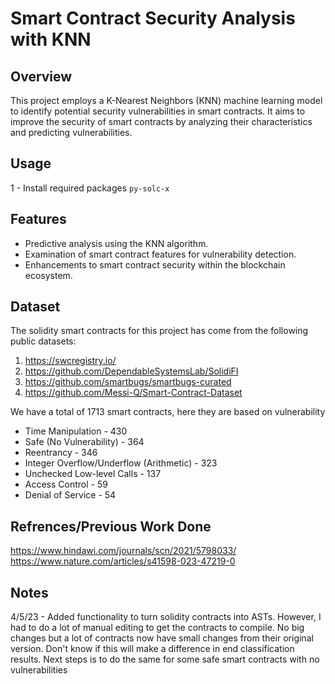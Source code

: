 # Smart Contract Security Analysis with KNN

## Overview

This project employs a K-Nearest Neighbors (KNN) machine learning model to identify potential security vulnerabilities in smart contracts. It aims to improve the security of smart contracts by analyzing their characteristics and predicting vulnerabilities.

## Usage
1 - Install required packages
`py-solc-x`

## Features

- Predictive analysis using the KNN algorithm.
- Examination of smart contract features for vulnerability detection.
- Enhancements to smart contract security within the blockchain ecosystem.

## Dataset
The solidity smart contracts for this project has come from the following public datasets:
1. https://swcregistry.io/
2. https://github.com/DependableSystemsLab/SolidiFI
3. https://github.com/smartbugs/smartbugs-curated
4. https://github.com/Messi-Q/Smart-Contract-Dataset

We have a total of 1713 smart contracts, here they are based on vulnerability
* Time Manipulation - 430
* Safe (No Vulnerability) - 364
* Reentrancy - 346
* Integer Overflow/Underflow (Arithmetic) - 323
* Unchecked Low-level Calls - 137
* Access Control - 59
* Denial of Service - 54


## Refrences/Previous Work Done
https://www.hindawi.com/journals/scn/2021/5798033/
https://www.nature.com/articles/s41598-023-47219-0

## Notes
4/5/23 - Added functionality to turn solidity contracts into ASTs. However, I had to do a lot of manual editing to get the contracts to compile. No big changes but a lot of contracts now have small changes from their original version. Don't know if this will make a difference in end classification results. Next steps is to do the same for some safe smart contracts with no vulnerabilities


